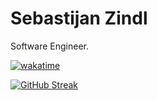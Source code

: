 # Sebastijan Zindl
Software Engineer. 

[![wakatime](https://wakatime.com/badge/user/b214c7be-69d6-4798-900d-79e65e874672.svg)](https://wakatime.com/@b214c7be-69d6-4798-900d-79e65e874672)

[![GitHub Streak](https://streak-stats.demolab.com?user=m1thrandir225&theme=catppuccin_frappe&hide_border=true)](https://sebastijanzindl.me)
